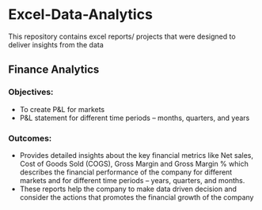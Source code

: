 # Excel-Data-Analytics
This repository contains excel reports/ projects that were designed to deliver insights from the data



## Finance Analytics

### Objectives:
- To create P&L for markets
- P&L statement for different time periods – months, quarters, and years


### Outcomes:
- Provides detailed insights about the key financial metrics like Net sales, Cost of Goods Sold (COGS), Gross Margin and Gross Margin % which describes the financial performance of the company for different markets and for different time periods – years, quarters, and months. 
- These reports help the company to make data driven decision and consider the actions that promotes the financial growth of the company


